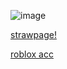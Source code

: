 ![image](https://github.com/user-attachments/assets/97996ff8-627a-4635-9435-f94258411615)  



[strawpage!](https://renkp.straw.page/)


[roblox acc](https://www.roblox.com/users/90588714/profile)
